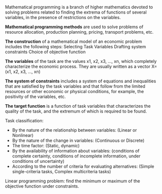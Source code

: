 Mathematical programming is a branch of higher mathematics devoted to solving problems related to finding the extrema of functions of several variables, in the presence of restrictions on the variables.

**Mathematical programming methods** are used to solve problems of resource allocation, production planning, pricing, transport problems, etc.

**The construction** of a mathematical model of an economic problem includes the following steps:
Selecting Task Variables
Drafting system constraints
Choice of objective function

**The variables** of the task are the values x1, x2, x3, ..., xn, which completely characterize the economic process.
They are usually written as a vector X=(x1, x2, x3, …, xn)

**The system of constraints** includes a system of equations and inequalities that are satisfied by the task variables and that follow from the limited resources or other economic or physical conditions, for example, the positivity of the variables, etc.

**The target function** is a function of task variables that characterizes the quality of the task, and the extremum of which is required to be found.

Task classification:
- By the nature of the relationship between variables: (Linear or Nonlinear)
- By the nature of the change in variables: (Continuous or Discrete)
- The time factor: (Static, dynamic)
- By the availability of information about variables: (conditions of complete certainty, conditions of incomplete information, under conditions of uncertainty)
- According to the number of criteria for evaluating alternatives: (Simple single-criteria tasks, Complex multicriteria tasks)

Linear programming problem: find the minimum or maximum of the objective function under constraints.